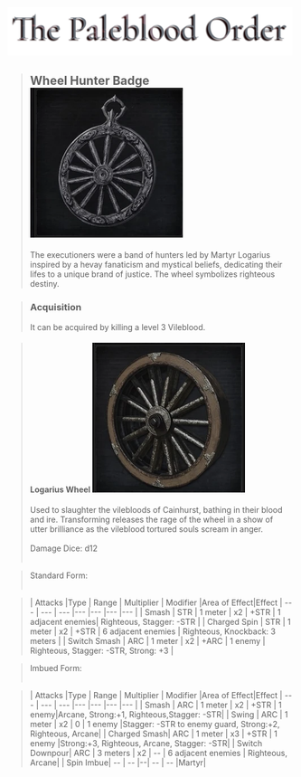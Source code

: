 <link rel="stylesheet" href="../assets/css/weaponspage.css">
<a id= "logo" href="https://fellipepombo.github.io/BloodandBeastsTTRPG/">
  <img src="../assets/images/logo.png">
</a>


>## Wheel Hunter Badge ![Wheel Hunter Badge](../assets/images/weapons/badges/wheelhunter.png)
>The executioners were a band of hunters led by Martyr Logarius inspired by a hevay fanaticism and mystical beliefs, dedicating their lifes to a unique brand of justice. The wheel symbolizes righteous destiny.

>### Acquisition
>It can be acquired by killing a level 3 Vileblood.

>#### Logarius Wheel ![Logarius Wheel](../assets/images/weapons/wheelhunter/logariuswheel.png)
>Used to slaughter the vilebloods of Cainhurst, bathing in their blood and ire. Transforming releases the rage of the wheel in a show of utter brilliance as the vileblood tortured souls scream in anger.<br><br>
Damage Dice: d12  <br><br>

>Standard Form: <br><br>

>| Attacks |Type  | Range | Multiplier | Modifier |Area of Effect|Effect
| --- | --- | --- |--- |--- |--- |--- |
| Smash | STR | 1 meter | x2 | +STR | 1 adjacent enemies| Righteous, Stagger: -STR |
| Charged Spin | STR | 1 meter | x2 | +STR | 6 adjacent enemies | Righteous, Knockback: 3 meters |
| Switch Smash | ARC | 1 meter | x2 | +ARC | 1 enemy | Righteous, Stagger: -STR, Strong: +3 |




>Imbued Form: <br><br>

>| Attacks |Type  | Range | Multiplier | Modifier |Area of Effect|Effect
| --- | --- | --- |--- |--- |--- |--- |
| Smash | ARC | 1 meter | x2 | +STR | 1 enemy|Arcane, Strong:+1, Righteous,Stagger: -STR|
| Swing | ARC | 1 meter | x2 | 0 | 1 enemy |Stagger: -STR to enemy guard, Strong:+2, Righteous, Arcane|
| Charged Smash| ARC | 1 meter | x3 | +STR | 1 enemy |Strong:+3, Righteous, Arcane, Stagger: -STR|
| Switch Downpour| ARC | 3 meters | x2 | -- | 6 adjacent enemies | Righteous, Arcane|
| Spin Imbue| -- | -- |--| -- | -- |Martyr|




